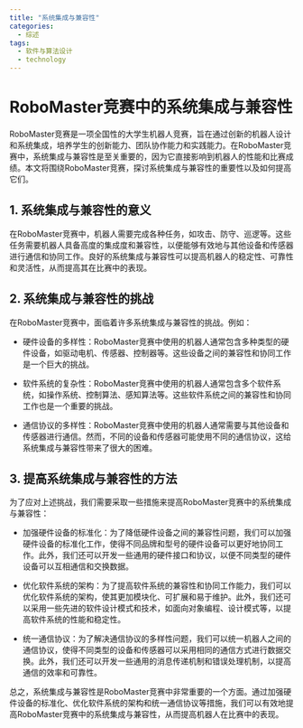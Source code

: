 ```yaml
---  
title: "系统集成与兼容性"  
categories:  
  - 综述  
tags: 
  - 软件与算法设计 
  - technology  
---  
```


# RoboMaster竞赛中的系统集成与兼容性

RoboMaster竞赛是一项全国性的大学生机器人竞赛，旨在通过创新的机器人设计和系统集成，培养学生的创新能力、团队协作能力和实践能力。在RoboMaster竞赛中，系统集成与兼容性是至关重要的，因为它直接影响到机器人的性能和比赛成绩。本文将围绕RoboMaster竞赛，探讨系统集成与兼容性的重要性以及如何提高它们。

## 1. 系统集成与兼容性的意义

在RoboMaster竞赛中，机器人需要完成各种任务，如攻击、防守、巡逻等。这些任务需要机器人具备高度的集成度和兼容性，以便能够有效地与其他设备和传感器进行通信和协同工作。良好的系统集成与兼容性可以提高机器人的稳定性、可靠性和灵活性，从而提高其在比赛中的表现。

## 2. 系统集成与兼容性的挑战

在RoboMaster竞赛中，面临着许多系统集成与兼容性的挑战。例如：

- 硬件设备的多样性：RoboMaster竞赛中使用的机器人通常包含多种类型的硬件设备，如驱动电机、传感器、控制器等。这些设备之间的兼容性和协同工作是一个巨大的挑战。

- 软件系统的复杂性：RoboMaster竞赛中使用的机器人通常包含多个软件系统，如操作系统、控制算法、感知算法等。这些软件系统之间的兼容性和协同工作也是一个重要的挑战。

- 通信协议的多样性：RoboMaster竞赛中使用的机器人通常需要与其他设备和传感器进行通信。然而，不同的设备和传感器可能使用不同的通信协议，这给系统集成与兼容性带来了很大的困难。

## 3. 提高系统集成与兼容性的方法

为了应对上述挑战，我们需要采取一些措施来提高RoboMaster竞赛中的系统集成与兼容性：

- 加强硬件设备的标准化：为了降低硬件设备之间的兼容性问题，我们可以加强硬件设备的标准化工作，使得不同品牌和型号的硬件设备可以更好地协同工作。此外，我们还可以开发一些通用的硬件接口和协议，以便不同类型的硬件设备可以互相通信和交换数据。

- 优化软件系统的架构：为了提高软件系统的兼容性和协同工作能力，我们可以优化软件系统的架构，使其更加模块化、可扩展和易于维护。此外，我们还可以采用一些先进的软件设计模式和技术，如面向对象编程、设计模式等，以提高软件系统的性能和稳定性。

- 统一通信协议：为了解决通信协议的多样性问题，我们可以统一机器人之间的通信协议，使得不同类型的设备和传感器可以采用相同的通信方式进行数据交换。此外，我们还可以开发一些通用的消息传递机制和错误处理机制，以提高通信的效率和可靠性。

总之，系统集成与兼容性是RoboMaster竞赛中非常重要的一个方面。通过加强硬件设备的标准化、优化软件系统的架构和统一通信协议等措施，我们可以有效地提高RoboMaster竞赛中的系统集成与兼容性，从而提高机器人在比赛中的表现。 
